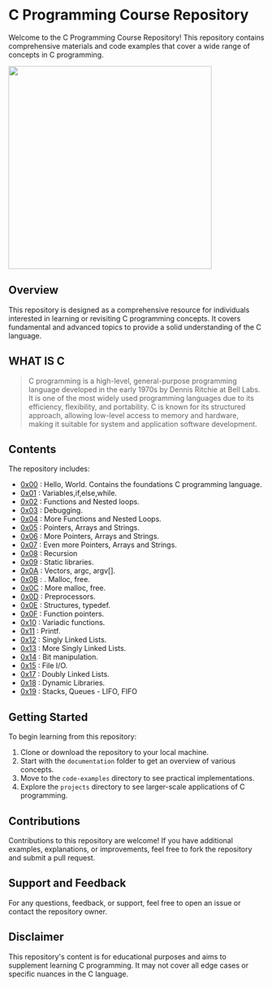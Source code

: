 # C Programming Course Repository

Welcome to the C Programming Course Repository! This repository contains comprehensive materials and code examples that cover a wide range of concepts in C programming.

<img src="https://upload.wikimedia.org/wikipedia/commons/thumb/1/18/C_Programming_Language.svg/1853px-C_Programming_Language.svg.png" width="400px">

## Overview

This repository is designed as a comprehensive resource for individuals interested in learning or revisiting C programming concepts. It covers fundamental and advanced topics to provide a solid understanding of the C language.
## WHAT IS C
> C programming is a high-level, general-purpose programming language developed in the early 1970s by Dennis Ritchie at Bell Labs. It is one of the most widely used programming languages due to its efficiency, flexibility, and portability. C is known for its structured approach, allowing low-level access to memory and hardware, making it suitable for system and application software development.
## Contents

The repository includes:

- [0x00](./0x00-hello_world) : Hello, World. Contains the foundations C programming language.
- [0x01](./0x01-variables_if_else_while) : Variables,if,else,while.
- [0x02](./0x02-functions_nested_loops) : Functions and Nested loops.
- [0x03](./0x03-debugging) : Debugging.
- [0x04](./0x04-more_functions_nested_loops) : More Functions and Nested Loops.
- [0x05](./0x05-pointers_arrays_strings) : Pointers, Arrays and Strings.
- [0x06](./0x06-pointers_arrays_strings) : More Pointers, Arrays and Strings.
- [0x07](./0x07-pointers_arrays_strings) :  Even more Pointers, Arrays and Strings. 
- [0x08](./0x08-recursion) : Recursion 
- [0x09](./0x09-static_libraries) : Static libraries.
- [0x0A](./0x0A-argc_argv) : Vectors, argc, argv[].
- [0x0B](./0x0B-malloc_free) : . Malloc, free.
- [0x0C](./0x0C-more_malloc_free) : More malloc, free.
- [0x0D](./0x0D-preprocessor) : Preprocessors.
- [0x0E](./0x0E-structures_typedef) : Structures, typedef.
- [0x0F](./0x0F-function_pointers) : Function pointers.
- [0x10](./0x10-variadic_functions) : Variadic functions.
- [0x11](https://github.com/AyomideKayode/printf) :  Printf. 
- [0x12](./0x12-singly_linked_lists) : Singly Linked Lists.
- [0x13](./0x13-more_singly_linked_lists) : More Singly Linked Lists.
- [0x14](./0x14-bit_manipulation) : Bit manipulation.
- [0x15](./0x15-file_io) : File I/O.
- [0x17](./0x17-doubly_linked_lists/) : Doubly Linked Lists.
- [0x18](./0x18-dynamic_libraries/) : Dynamic Libraries.
- [0x19](https://github.com/AyomideKayode/monty) : Stacks, Queues - LIFO, FIFO


## Getting Started

To begin learning from this repository:

1. Clone or download the repository to your local machine.
2. Start with the `documentation` folder to get an overview of various concepts.
3. Move to the `code-examples` directory to see practical implementations.
4. Explore the `projects` directory to see larger-scale applications of C programming.

## Contributions

Contributions to this repository are welcome! If you have additional examples, explanations, or improvements, feel free to fork the repository and submit a pull request.

## Support and Feedback

For any questions, feedback, or support, feel free to open an issue or contact the repository owner.

## Disclaimer

This repository's content is for educational purposes and aims to supplement learning C programming. It may not cover all edge cases or specific nuances in the C language.
